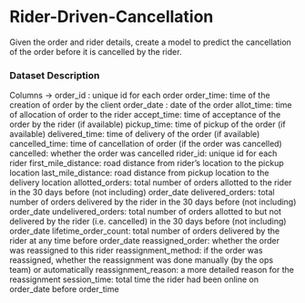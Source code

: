 # Rider-Driven-Cancellation
Given the order and rider details, create a model to predict the cancellation of the order before it is cancelled by the rider.
### Dataset Description
Columns ->
order_id : unique id for each order
order_time: time of the creation of order by the client
order_date : date of the order
allot_time: time of allocation of order to the rider
accept_time: time of acceptance of the order by the rider (if available)
pickup_time: time of pickup of the order (if available)
delivered_time: time of delivery of the order (if available)
cancelled_time: time of cancellation of order (if the order was cancelled)
cancelled: whether the order was cancelled
rider_id: unique id for each rider
first_mile_distance: road distance from rider’s location to the pickup location
last_mile_distance: road distance from pickup location to the delivery location
allotted_orders: total number of orders allotted to the rider in the 30 days before (not including) order_date
delivered_orders: total number of orders delivered by the rider in the 30 days before (not including) order_date
undelivered_orders: total number of orders allotted to but not delivered by the rider (i.e. cancelled) in the 30 days before (not including) order_date
lifetime_order_count: total number of orders delivered by the rider at any time before order_date
reassigned_order: whether the order was reassigned to this rider
reassignment_method: if the order was reassigned, whether the reassignment was done manually (by the ops team) or automatically
reassignment_reason: a more detailed reason for the reassignment
session_time: total time the rider had been online on order_date before order_time

